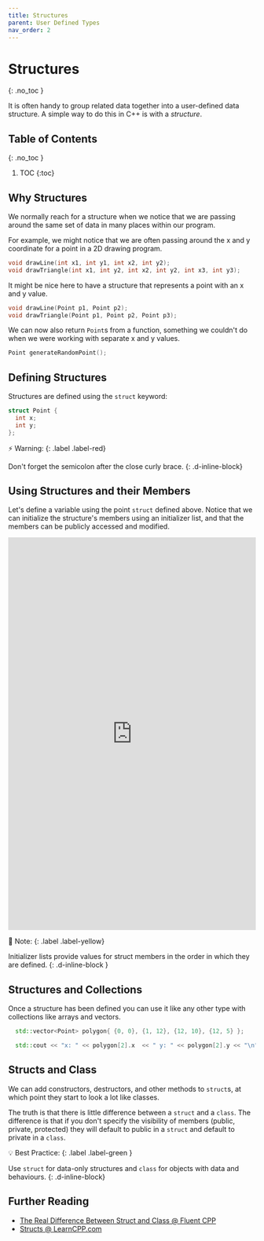 ```yaml
---
title: Structures
parent: User Defined Types
nav_order: 2
---
```


<!-- prettier-ignore-start -->

# Structures
{: .no_toc }

It is often handy to group related data together into a user-defined data structure. A simple way to do this in C++ is with a *structure*.


## Table of Contents
{: .no_toc }

1. TOC
{:toc}

<!-- prettier-ignore-end -->

## Why Structures

We normally reach for a structure when we notice that we are passing around the same set of data in many places within our program.

For example, we might notice that we are often passing around the x and y coordinate for a point in a 2D drawing program.

```cpp
void drawLine(int x1, int y1, int x2, int y2);
void drawTriangle(int x1, int y2, int x2, int y2, int x3, int y3);
```

It might be nice here to have a structure that represents a point with an x and y value.

```cpp
void drawLine(Point p1, Point p2);
void drawTriangle(Point p1, Point p2, Point p3);
```

We can now also return `Point`s from a function, something we couldn't do when we were working with separate x and y values.

```cpp
Point generateRandomPoint();
```

## Defining Structures

Structures are defined using the `struct` keyword:

```cpp
struct Point {
  int x;
  int y;
};
```

⚡ Warning:
{: .label .label-red}

Don't forget the semicolon after the close curly brace.
{: .d-inline-block}

## Using Structures and their Members

Let's define a variable using the point `struct` defined above. Notice that we can initialize the structure's members using an initializer list, and that the members can be publicly accessed and modified.

<iframe height="800px" width="100%" src="https://replit.com/@stungeye/Using-Structs?lite=true" scrolling="no" frameborder="no" allowtransparency="true" allowfullscreen="true" sandbox="allow-forms allow-pointer-lock allow-popups allow-same-origin allow-scripts allow-modals"></iframe>

🎵 Note:
{: .label .label-yellow}

Initializer lists provide values for struct members in the order in which they are defined.
{: .d-inline-block }

## Structures and Collections

Once a structure has been defined you can use it like any other type with collections like arrays and vectors.

```cpp
  std::vector<Point> polygon{ {0, 0}, {1, 12}, {12, 10}, {12, 5} };

  std::cout << "x: " << polygon[2].x  << " y: " << polygon[2].y << "\n"
```

## Structs and Class

We can add constructors, destructors, and other methods to `struct`s, at which point they start to look a lot like classes.

The truth is that there is little difference between a `struct` and a `class`. The difference is that if you don't specify the visibility of members (public, private, protected) they will default to public in a `struct` and default to private in a `class`.

💡 Best Practice:
{: .label .label-green }

Use `struct` for data-only structures and `class` for objects with data and behaviours.
{: .d-inline-block}

## Further Reading

- [The Real Difference Between Struct and Class @ Fluent CPP](https://www.fluentcpp.com/2017/06/13/the-real-difference-between-struct-class/)
- [Structs @ LearnCPP.com](https://www.learncpp.com/cpp-tutorial/structs/)
